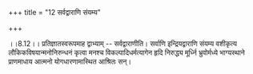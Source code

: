 +++
title = "12 सर्वद्वाराणि संयम्य"

+++
  
  
।।8.12।। प्रतिज्ञातस्वरूपमाह द्वाभ्याम् -- सर्वद्वाराणीति। सर्वाणि
इन्द्रियद्वाराणि संयम्य वशीकृत्य लौकिकविषयान्मनोनिरुन्धनं कृत्वा मनश्च
विकल्पादिधर्मत्यागेन हृदि निरुद्ध्य मूर्ध्नि भ्रुवोर्मध्ये भाग्यस्थाने
प्राणमाधाय आत्मनो योगधारणामास्थित आश्रितः सन्।  
  
